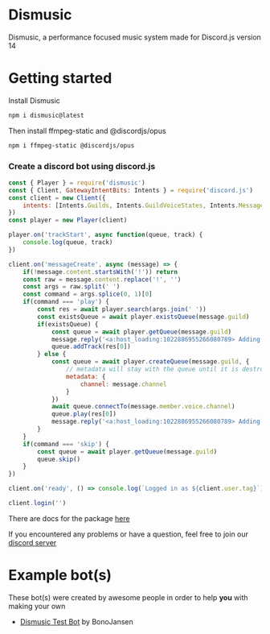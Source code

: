 # Dismusic

Dismusic, a performance focused music system made for Discord.js version 14

# Getting started

Install Dismusic

```bash
npm i dismusic@latest
```

Then install ffmpeg-static and @discordjs/opus

```bash
npm i ffmpeg-static @discordjs/opus
```

### Create a discord bot using discord.js

```js
const { Player } = require('dismusic')
const { Client, GatewayIntentBits: Intents } = require('discord.js')
const client = new Client({
    intents: [Intents.Guilds, Intents.GuildVoiceStates, Intents.MessageContent, Intents.GuildMessages]
})
const player = new Player(client)

player.on('trackStart', async function(queue, track) {
    console.log(queue, track)
})

client.on('messageCreate', async (message) => {
    if(!message.content.startsWith('!')) return
    const raw = message.content.replace('!', '')
    const args = raw.split(' ')
    const command = args.splice(0, 1)[0]
    if(command === 'play') {
        const res = await player.search(args.join(' '))
        const existsQueue = await player.existsQueue(message.guild)
        if(existsQueue) {
            const queue = await player.getQueue(message.guild)
            message.reply('<a:host_loading:1022886955266080789> Adding track(s) ' + res[0].name)
            queue.addTrack(res[0])
        } else {
            const queue = await player.createQueue(message.guild, {
                // metadata will stay with the queue until it is destroyed
                metadata: {
                    channel: message.channel
                }
            })
            await queue.connectTo(message.member.voice.channel)
            queue.play(res[0])
            message.reply('<a:host_loading:1022886955266080789> Adding track(s) ' + res[0].name)
        }
    }
    if(command === 'skip') {
        const queue = await player.getQueue(message.guild)
        queue.skip()
    }
})

client.on('ready', () => console.log(`Logged in as ${client.user.tag}`))

client.login('')
```

There are docs for the package [here](https://retrouser955.github.io/dismusic/)

If you encountered any problems or have a question, feel free to join our [discord server](https://discord.gg/uWfMZYju8c)

# Example bot(s)

These bot(s) were created by awesome people in order to help **you** with making your own  
- [Dismusic Test Bot](https://github.com/BonoJansen/Dismusic-Test-Bot) by BonoJansen
